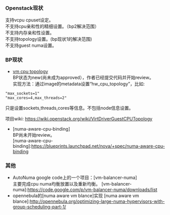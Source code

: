 ### Openstack现状  
支持vcpu cpuset设定。  
不支持cpu亲和性的精细设置。（bp2解决范围）  
不支持内存亲和性设置。  
不支持topology设置。(bp现状1的解决范围)  
不支持guest numa设置。  

### BP现状  
+ [vm cpu topology]  
BP状态为new(尚未成为approved），作者已经提交代码并开始review。    
实现方法：通过image的metadata设置“hw_cpu_topology”，比如:   
```
"max_sockets=1"  
"max_cores=4,max_threads=2"  
```
只是设置sockets,threads,cores等信息。不包括node信息设置。  

[vm cpu topology]:https://blueprints.launchpad.net/nova/+spec/support-libvirt-vcpu-topology
项目wiki: https://wiki.openstack.org/wiki/VirtDriverGuestCPUTopology
+ [numa-aware-cpu-binding]  
BP尚未开始review。  
[numa-aware-cpu-binding]:https://blueprints.launchpad.net/nova/+spec/numa-aware-cpu-binding

### 其他  
+ AutoNuma
google code上的一个项目：[vm-balancer-numa]  
主要完成cpu numa均衡放置以及重新均衡。
[vm-balancer-numa]:https://code.google.com/p/vm-balancer-numa/downloads/list
+ opennebula的[numa aware vm blance]实现
[numa aware vm blance]:http://opennebula.org/optimizing-large-numa-hypervisors-with-group-scheduling-part-1/
